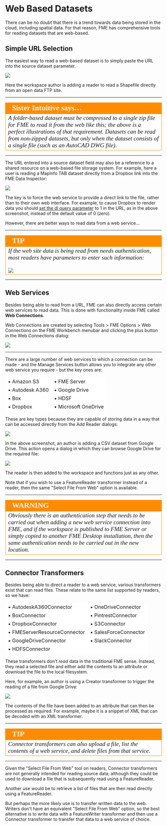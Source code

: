 # Web Based Datasets #

There can be no doubt that there is a trend towards data being stored in the cloud, including spatial data. For that reason, FME has comprehensive tools for reading datasets that are web-based.
 

## Simple URL Selection ##

The easiest way to read a web-based dataset is to simply paste the URL into the source dataset parameter.

![](./Images/Img3.005.SourceDataAsAURL.png) <!-- **Update screenshot -->

Here the workspace author is adding a reader to read a Shapefile directly from an open data FTP site.

---

<!--Person X Says Section-->
<!--Sister Intuitive is the representative for this chapter-->

<table style="border-spacing: 0px">
<tr>
<td style="vertical-align:middle;background-color:darkorange;border: 2px solid darkorange">
<i class="fa fa-quote-left fa-lg fa-pull-left fa-fw" style="color:white;padding-right: 12px;vertical-align:text-top"></i>
<span style="color:white;font-size:x-large;font-weight: bold;font-family:serif">Sister Intuitive says…</span>
</td>
</tr>

<tr>
<td style="border: 1px solid darkorange">
<span style="font-family:serif; font-style:italic; font-size:larger">
A folder-based dataset must be compressed to a single zip file for FME to read it from the web like this; the above is a perfect illustrations of that requirement. Datasets can be read from non-zipped datasets, but only when the dataset consists of a single file (such as an AutoCAD DWG file).
</span>
</td>
</tr>
</table>

---

The URL entered into a source dataset field may also be a reference to a shared resource on a web-based file storage system. For example, here a user is reading a MapInfo TAB dataset directly from a Dropbox link into the FME Data Inspector:

![](./Images/Img3.006.SourceDataAsDropboxURL.png)

The key is to force the web service to provide a direct link to the file, rather than to their own web interface. For example, to cause Dropbox to render data you should [set the dl query parameter](https://www.dropbox.com/en/help/201) to 1 in the URL, as in the above screenshot, instead of the default value of 0 (zero).

However, there are better ways to read data from a web service...

---

<!--Tip Section--> 

<table style="border-spacing: 0px">
<tr>
<td style="vertical-align:middle;background-color:darkorange;border: 2px solid darkorange">
<i class="fa fa-info-circle fa-lg fa-pull-left fa-fw" style="color:white;padding-right: 12px;vertical-align:text-top"></i>
<span style="color:white;font-size:x-large;font-weight: bold;font-family:serif">TIP</span>
</td>
</tr>

<tr>
<td style="border: 1px solid darkorange">
<span style="font-family:serif; font-style:italic; font-size:larger">
If the web site data is being read from needs authentication, most readers have parameters to enter such information:
<br><br><img src="./Images/Img3.007.URLDataAuthentication.png">
</span>
</td>
</tr>
</table>

---

## Web Services ##

Besides being able to read from a URL, FME can also directly access certain web services to read data. This is done with functionality inside FME called **Web Connections**.

Web Connections are created by selecting Tools &gt; FME Options &gt; Web Connections on the FME Workbench menubar and clicking the plus button in the Web Connections dialog:

![](./Images/Img3.008.WebConnectionCreation.png) <!-- ** Update Screenshot --> 

---

There are a large number of web services to which a connection can be made - and the Manage Services button allows you to integrate any other web service you require - but the key ones are:
<!-- Condensing white space for this list by putting it into a table-->
<table>
<tr>
    <td style="border: 1px solid white; background-color:white">&bull; Amazon S3</td>
    <td style="border: 1px solid white; background-color:white">&bull; FME Server</td>
</tr>
<tr>
    <td style="border: 1px solid white; background-color:white">&bull; Autodesk A360</td>
    <td style="border: 1px solid white; background-color:white">&bull; Google Drive</td>
</tr>
<tr>
    <td style="border: 1px solid white; background-color:white">&bull; Box</td>
    <td style="border: 1px solid white; background-color:white">&bull; HDSF</td>
</tr>
<tr>
    <td style="border: 1px solid white; background-color:white">&bull; Dropbox</td>
    <td style="border: 1px solid white; background-color:white">&bull; Microsoft OneDrive</td>
</tr>
</table>

These are key types because they are capable of storing data in a way that can be accessed directly from the Add Reader dialogs:

![](./Images/Img3.009.WebConnectionUse.png) <!-- ** Update Screenshot-->

In the above screenshot, an author is adding a CSV dataset from Google Drive. This action opens a dialog in which they can browse Google Drive for the required file:

![](./Images/Img3.010.WebConnectionGoogleDriveCSV.png)<!-- **Update Screenshot--> 

The reader is then added to the workspace and functions just as any other.

Note that if you wish to use a FeatureReader transformer instead of a reader, then the same "Select File From Web" option is available.

---

<!--Warning Section--> 

<table style="border-spacing: 0px">
<tr>
<td style="vertical-align:middle;background-color:darkorange;border: 2px solid darkorange">
<i class="fa fa-exclamation-triangle fa-lg fa-pull-left fa-fw" style="color:white;padding-right: 12px;vertical-align:text-top"></i>
<span style="color:white;font-size:x-large;font-weight: bold;font-family:serif">WARNING</span>
</td>
</tr>

<tr>
<td style="border: 1px solid darkorange">
<span style="font-family:serif; font-style:italic; font-size:larger">
Obviously there is an authentication step that needs to be carried out when adding a new web service connection into FME, and if the workspace is published to FME Server or simply copied to another FME Desktop installation, then the same authentication needs to be carried out in the new location.
</span>
</td>
</tr>
</table>

---

## Connector Transformers ##

Besides being able to direct a reader to a web service, various transformers exist that can read files. These relate to the same list supported by readers, so we have:
<!-- Condensing white space for this list by putting it into a table-->
<table>
<tr>
    <td style="border: 1px solid white; background-color:white">&bull; AutodeskA360Connector</td>
    <td style="border: 1px solid white; background-color:white">&bull; OneDriveConnector</td>
</tr>
<tr>
    <td style="border: 1px solid white; background-color:white">&bull; BoxConnector</td>
    <td style="border: 1px solid white; background-color:white">&bull; PintrestConnector</td>
</tr>
<tr>
    <td style="border: 1px solid white; background-color:white">&bull; DropboxConnector</td>
    <td style="border: 1px solid white; background-color:white">&bull; S3Connector</td>
</tr>
<tr>
    <td style="border: 1px solid white; background-color:white">&bull; FMEServerResourceConnector</td>
    <td style="border: 1px solid white; background-color:white">&bull; SalesForceConnector</td>
</tr>
<tr>
    <td style="border: 1px solid white; background-color:white">&bull; GoogleDriveConnector</td>
    <td style="border: 1px solid white; background-color:white">&bull; SlackConnector</td>
</tr>
<tr>
    <td style="border: 1px solid white; background-color:white">&bull; HDFSConnector </td>
    <td style="border: 1px solid white; background-color:white"></td>
</tr>
</table>

These transformers don't *read* data in the traditional FME sense. Instead, they read a selected file and either add the contents to an attribute or download the file to the local filesystem.

Here, for example, an author is using a Creator transformer to trigger the reading of a file from Google Drive:

![](./Images/Img3.011.GoogleDriveConnector.png) 

The contents of the file have been added to an attribute that can then be processed as required. For example, maybe it is a snippet of XML that can be decoded with an XML transformer.

---

<!--Tip Section--> 

<table style="border-spacing: 0px">
<tr>
<td style="vertical-align:middle;background-color:darkorange;border: 2px solid darkorange">
<i class="fa fa-info-circle fa-lg fa-pull-left fa-fw" style="color:white;padding-right: 12px;vertical-align:text-top"></i>
<span style="color:white;font-size:x-large;font-weight: bold;font-family:serif">TIP</span>
</td>
</tr>

<tr>
<td style="border: 1px solid darkorange">
<span style="font-family:serif; font-style:italic; font-size:larger">
Connector transformers can also upload a file, list the contents of a web service, and delete files from that service.
</span>
</td>
</tr>
</table>

---

Given the "Select File From Web" tool on readers, Connector transformers are not generally intended for reading source data; although they could be used to download a file that is subsequently read using a FeatureReader.

Another use would be to retrieve a list of files that are then read directly using a FeatureReader.

But perhaps the more likely use is to transfer written data to the web. Writers don't have an equivalent "Select File From Web" option, so the best alternative is to write data with a FeatureWriter transformer and then use a Connector transformer to transfer that data to a web service of choice. 

